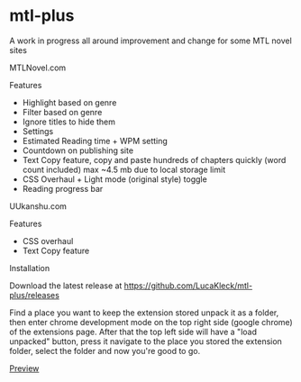 # mtl-plus
A work in progress all around improvement and change for some MTL novel sites

MTLNovel.com

Features
 -  Highlight based on genre
 -  Filter based on genre
 -  Ignore titles to hide them
 -  Settings
 -  Estimated Reading time + WPM setting
 -  Countdown on publishing site
 -  Text Copy feature, copy and paste hundreds of chapters quickly (word count included) max ~4.5 mb due to local storage limit
 -  CSS Overhaul + Light mode (original style) toggle
 -  Reading progress bar

UUkanshu.com

Features
 -  CSS overhaul
 -  Text Copy feature

Installation

Download the latest release at https://github.com/LucaKleck/mtl-plus/releases

Find a place you want to keep the extension stored unpack it as a folder, then enter chrome development mode on the top right side (google chrome) of the extensions page. After that the top left side will have a "load unpacked" button, press it navigate to the place you stored the extension folder, select the folder and now you're good to go.

[Preview](https://github.com/LucaKleck/mtl-plus/blob/main/preview.png)
